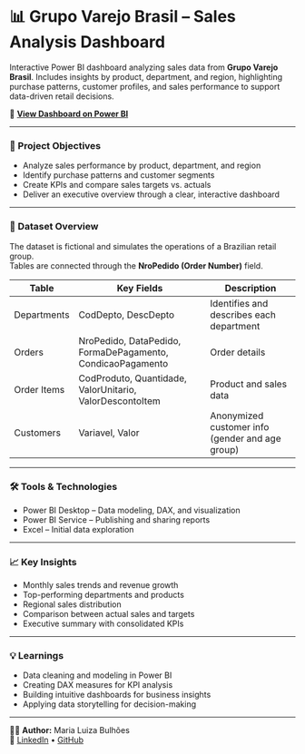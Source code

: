 # 📊 Grupo Varejo Brasil – Sales Analysis Dashboard

Interactive Power BI dashboard analyzing sales data from **Grupo Varejo Brasil**. Includes insights by product, department, and region, highlighting purchase patterns, customer profiles, and sales performance to support data-driven retail decisions.

🔗 **[View Dashboard on Power BI](https://app.powerbi.com/view?r=eyJrIjoiZThmNzQ4MGQtYTA4ZC00ZDM2LWE5MjktMWZkYjhmODU5YWViIiwidCI6IjEwNDdhYjVlLTdjYjAtNDY1ZS05ZjcyLTk1NDVhOWVkYTIxYyJ9)**

---

### 🎯 Project Objectives
- Analyze sales performance by product, department, and region  
- Identify purchase patterns and customer segments  
- Create KPIs and compare sales targets vs. actuals  
- Deliver an executive overview through a clear, interactive dashboard  

---

### 🧩 Dataset Overview
The dataset is fictional and simulates the operations of a Brazilian retail group.  
Tables are connected through the **NroPedido (Order Number)** field.

| Table | Key Fields | Description |
|--------|-------------|-------------|
| Departments | CodDepto, DescDepto | Identifies and describes each department |
| Orders | NroPedido, DataPedido, FormaDePagamento, CondicaoPagamento | Order details |
| Order Items | CodProduto, Quantidade, ValorUnitario, ValorDescontoItem | Product and sales data |
| Customers | Variavel, Valor | Anonymized customer info (gender and age group) |

---

### 🛠️ Tools & Technologies
- Power BI Desktop – Data modeling, DAX, and visualization  
- Power BI Service – Publishing and sharing reports  
- Excel – Initial data exploration  

---

### 📈 Key Insights
- Monthly sales trends and revenue growth  
- Top-performing departments and products  
- Regional sales distribution  
- Comparison between actual sales and targets  
- Executive summary with consolidated KPIs  

---

### 💡 Learnings
- Data cleaning and modeling in Power BI  
- Creating DAX measures for KPI analysis  
- Building intuitive dashboards for business insights  
- Applying data storytelling for decision-making  

---

👩‍💻 **Author:** Maria Luiza Bulhões  
🔗 [LinkedIn](https://www.linkedin.com/in/maria-luiza-bulh%C3%B5es-472949a0/) • [GitHub](https://github.com/luizaabulhoes)

